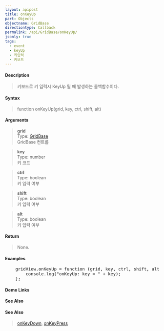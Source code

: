 ```yaml
---
layout: apipost
title: onKeyUp
part: Objects
objectname: GridBase
directiontype: Callback
permalink: /api/GridBase/onKeyUp/
jsonly: true
tags:
  - event
  - keyUp
  - 키입력
  - 키보드
---
```



#### Description

> 키보드로 키 입력시 KeyUp 될 때 발생하는 콜백함수이다.   

#### Syntax

> function onKeyUp(grid, key, ctrl, shift, alt)  

#### Arguments

> **grid**  
> Type: [GridBase](/api/GridBase/)  
> GridBase 컨트롤  

> **key**  
> Type: number  
> 키 코드  

> **ctrl**  
> Type: boolean  
> 키 입력 여부  

> **shift**  
> Type: boolean  
> 키 입력 여부  

> **alt**  
> Type: boolean  
> 키 입력 여부  

#### Return

> None.  

#### Examples 

<pre class="prettyprint">
    gridView.onKeyUp = function (grid, key, ctrl, shift, alt) {
        console.log("onKeyUp: key = " + key);
    };
</pre>

#### Demo Links
#### See Also

#### See Also
> [onKeyDown](/api/GridBase/onKeyDown), [onKeyPress](/api/GridBase/onKeyPress)